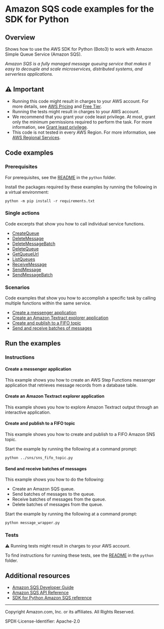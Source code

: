 # Amazon SQS code examples for the SDK for Python

## Overview

Shows how to use the AWS SDK for Python (Boto3) to work with Amazon Simple Queue Service (Amazon SQS).

<!--custom.overview.start-->
<!--custom.overview.end-->

_Amazon SQS is a fully managed message queuing service that makes it easy to decouple and scale microservices, distributed systems, and serverless applications._

## ⚠ Important

* Running this code might result in charges to your AWS account. For more details, see [AWS Pricing](https://aws.amazon.com/pricing/) and [Free Tier](https://aws.amazon.com/free/).
* Running the tests might result in charges to your AWS account.
* We recommend that you grant your code least privilege. At most, grant only the minimum permissions required to perform the task. For more information, see [Grant least privilege](https://docs.aws.amazon.com/IAM/latest/UserGuide/best-practices.html#grant-least-privilege).
* This code is not tested in every AWS Region. For more information, see [AWS Regional Services](https://aws.amazon.com/about-aws/global-infrastructure/regional-product-services).

<!--custom.important.start-->
<!--custom.important.end-->

## Code examples

### Prerequisites

For prerequisites, see the [README](../../README.md#Prerequisites) in the `python` folder.

Install the packages required by these examples by running the following in a virtual environment:

```
python -m pip install -r requirements.txt
```

<!--custom.prerequisites.start-->
<!--custom.prerequisites.end-->

### Single actions

Code excerpts that show you how to call individual service functions.

- [CreateQueue](queue_wrapper.py#L23)
- [DeleteMessage](message_wrapper.py#L132)
- [DeleteMessageBatch](message_wrapper.py#L153)
- [DeleteQueue](queue_wrapper.py#L95)
- [GetQueueUrl](queue_wrapper.py#L50)
- [ListQueues](queue_wrapper.py#L71)
- [ReceiveMessage](message_wrapper.py#L100)
- [SendMessage](message_wrapper.py#L24)
- [SendMessageBatch](message_wrapper.py#L52)

### Scenarios

Code examples that show you how to accomplish a specific task by calling multiple
functions within the same service.

- [Create a messenger application](python/cross_service/stepfunctions_messenger)
- [Create an Amazon Textract explorer application](python/cross_service/textract_explorer)
- [Create and publish to a FIFO topic](../sns/sns_fifo_topic.py)
- [Send and receive batches of messages](message_wrapper.py)


<!--custom.examples.start-->
<!--custom.examples.end-->

## Run the examples

### Instructions


<!--custom.instructions.start-->
<!--custom.instructions.end-->



#### Create a messenger application

This example shows you how to create an AWS Step Functions messenger application that retrieves message records from a database table.


<!--custom.scenario_prereqs.cross_StepFunctionsMessenger.start-->
<!--custom.scenario_prereqs.cross_StepFunctionsMessenger.end-->


<!--custom.scenarios.cross_StepFunctionsMessenger.start-->
<!--custom.scenarios.cross_StepFunctionsMessenger.end-->

#### Create an Amazon Textract explorer application

This example shows you how to explore Amazon Textract output through an interactive application.


<!--custom.scenario_prereqs.cross_TextractExplorer.start-->
<!--custom.scenario_prereqs.cross_TextractExplorer.end-->


<!--custom.scenarios.cross_TextractExplorer.start-->
<!--custom.scenarios.cross_TextractExplorer.end-->

#### Create and publish to a FIFO topic

This example shows you how to create and publish to a FIFO Amazon SNS topic.


<!--custom.scenario_prereqs.sns_PublishFifoTopic.start-->
<!--custom.scenario_prereqs.sns_PublishFifoTopic.end-->

Start the example by running the following at a command prompt:

```
python ../sns/sns_fifo_topic.py
```


<!--custom.scenarios.sns_PublishFifoTopic.start-->
<!--custom.scenarios.sns_PublishFifoTopic.end-->

#### Send and receive batches of messages

This example shows you how to do the following:

- Create an Amazon SQS queue.
- Send batches of messages to the queue.
- Receive batches of messages from the queue.
- Delete batches of messages from the queue.

<!--custom.scenario_prereqs.sqs_Scenario_SendReceiveBatch.start-->
<!--custom.scenario_prereqs.sqs_Scenario_SendReceiveBatch.end-->

Start the example by running the following at a command prompt:

```
python message_wrapper.py
```


<!--custom.scenarios.sqs_Scenario_SendReceiveBatch.start-->
<!--custom.scenarios.sqs_Scenario_SendReceiveBatch.end-->

### Tests

⚠ Running tests might result in charges to your AWS account.


To find instructions for running these tests, see the [README](../../README.md#Tests)
in the `python` folder.



<!--custom.tests.start-->
<!--custom.tests.end-->

## Additional resources

- [Amazon SQS Developer Guide](https://docs.aws.amazon.com/AWSSimpleQueueService/latest/SQSDeveloperGuide/welcome.html)
- [Amazon SQS API Reference](https://docs.aws.amazon.com/AWSSimpleQueueService/latest/APIReference/Welcome.html)
- [SDK for Python Amazon SQS reference](https://boto3.amazonaws.com/v1/documentation/api/latest/reference/services/sqs.html)

<!--custom.resources.start-->
<!--custom.resources.end-->

---

Copyright Amazon.com, Inc. or its affiliates. All Rights Reserved.

SPDX-License-Identifier: Apache-2.0